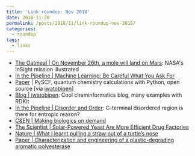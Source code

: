 ```yaml
---
title: 'Link roundup: Nov 2018'
date: 2018-11-30
permalink: /posts/2018/11/link-roundup-nov-2018/
categories:
  - roundup
tags:
  - links
---
```


- [The Oatmeal \| On November 26th, a mole will land on Mars](http://theoatmeal.com/comics/insight): NASA's InSight mission illustrated  
- [In the Pipeline \| Machine Learning: Be Careful What You Ask For](https://blogs.sciencemag.org/pipeline/archives/2018/11/20/machine-learning-be-careful-what-you-ask-for)
- [Paper](https://onlinelibrary.wiley.com/doi/full/10.1002/wcms.1340) \| PySCF, quantum chemistry calculations with Python, open source [via [iwatobipen](https://iwatobipen.wordpress.com/2017/07/30/quantum-chemistry-calculation-with-python/)]
- [Blog \| iwatobipen](https://iwatobipen.wordpress.com/): Cool cheminformatics blog, many examples with RDKit
- [In the Pipeline \| Disorder and Order](https://blogs.sciencemag.org/pipeline/archives/2018/11/19/disorder-and-order): C-terminal disordered region is there for entropic reason?
- [C&EN \| Making biologics on demand](https://cen.acs.org/biological-chemistry/biotechnology/Making-biologics-demand/96/i45)
- [The Scientist \| Solar-Powered Yeast Are More Efficient Drug Factories](https://www.the-scientist.com/news-opinion/solar-powered-yeast-are-more-efficient-drug-factories-65094)
- [Nature \| What I learnt pulling a straw out of a turtle’s nose](https://www.nature.com/articles/d41586-018-07287-z)
- [Paper \| Characterization and engineering of a plastic-degrading aromatic polyesterase](http://www.pnas.org/content/115/19/E4350)
